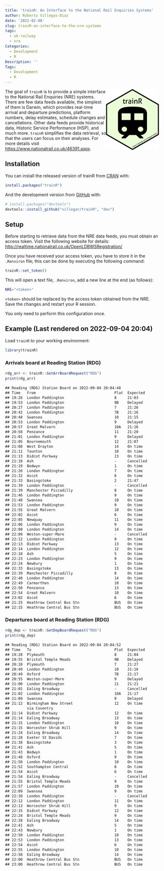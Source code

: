 ```yaml
---
title: 'trainR: An Interface to the National Rail Enquiries Systems'
author: Roberto Villegas-Diaz
date: '2021-02-08'
slug: trainR-an-interface-to-the-nre-systems
tags:
  - uk-railway
  - nre
Categories:
  - Development
  - R
Description: ''
Tags:
  - Development
  - R
---
```


<img src="https://raw.githubusercontent.com/villegar/trainR/main/inst/images/logo.png" alt="logo" align="right" height=200px/>

The goal of `trainR` is to provide a simple interface to the 
National Rail Enquiries (NRE) systems. There are few data feeds 
available, the simplest of them is Darwin, which provides real-time 
arrival and departure predictions, platform numbers, delay estimates, 
schedule changes and cancellations. Other data feeds provide historical 
data, Historic Service Performance (HSP), and much more. `trainR` 
simplifies the data retrieval, so that the users can focus on their 
analyses. For more details visit 
https://www.nationalrail.co.uk/46391.aspx.

## Installation

You can install the released version of trainR from [CRAN](https://CRAN.R-project.org) with:

``` r
install.packages("trainR")
```

And the development version from [GitHub](https://github.com/) with:

``` r
# install.packages("devtools")
devtools::install_github("villegar/trainR", "dev")
```

## Setup
Before starting to retrieve data from the NRE data feeds, you must obtain an access token. 
Visit the following website for details: http://realtime.nationalrail.co.uk/OpenLDBWSRegistration/

Once you have received your access token, you have to store it in the `.Renviron` file; this can be 
done by executing the following command:


```r
trainR::set_token()
```

This will open a text file, `.Renviron`, add a new line at the end (as follows):

```bash
NRE="<token>"
```

`<token>` should be replaced by the access token obtained from the NRE. Save the changes and restart 
your R session.

You only need to perform this configuration once.

## Example (Last rendered on 2022-09-04 20:04)

Load `trainR` to your working environment:

```r
library(trainR)
```

### Arrivals board at Reading Station (RDG)


```r
rdg_arr <- trainR::GetArrBoardRequest("RDG")
print(rdg_arr)
```

```
## Reading (RDG) Station Board on 2022-09-04 20:04:48
## Time   From                                    Plat  Expected
## 19:26  London Paddington                       8     21:03
## 19:53  London Paddington                       9B    Delayed
## 20:27  London Paddington                       7     21:26
## 20:42  London Paddington                       7B    21:16
## 20:48  Swansea                                 10    21:15
## 20:53  London Paddington                       9     Delayed
## 20:57  Great Malvern                           10A   21:16
## 20:58  Penzance                                11    21:20
## 21:01  London Paddington                       9     Delayed
## 21:05  Bournemouth                             12    21:07
## 21:08  West Drayton                            14    On time
## 21:11  Taunton                                 10    On time
## 21:13  Didcot Parkway                          13    On time
## 21:18  Ash                                     -     Cancelled
## 21:19  Bedwyn                                  1     On time
## 21:26  London Paddington                       7     On time
## 21:32  Ascot                                   6     On time
## 21:33  Basingstoke                             2     21:47
## 21:39  London Paddington                       -     Cancelled
## 21:39  Manchester Piccadilly                   8     On time
## 21:46  London Paddington                       9     On time
## 21:48  Swansea                                 10    On time
## 21:53  London Paddington                       9     On time
## 21:55  Great Malvern                           10    On time
## 22:02  Ascot                                   6     On time
## 22:05  Newquay                                 11    On time
## 22:06  London Paddington                       9     On time
## 22:08  London Paddington                       14    On time
## 22:09  Weston-super-Mare                       -     Cancelled
## 22:12  London Paddington                       9     On time
## 22:13  Didcot Parkway                          13    On time
## 22:14  London Paddington                       12    On time
## 22:18  Ash                                     5     On time
## 22:23  London Paddington                       9     On time
## 22:24  Newbury                                 1     On time
## 22:33  Basingstoke                             13    On time
## 22:39  Manchester Piccadilly                   8     On time
## 22:40  London Paddington                       14    On time
## 22:49  Carmarthen                              10    On time
## 22:50  Penzance                                13    On time
## 22:54  Great Malvern                           10    On time
## 23:02  Ascot                                   6     On time
## 21:25  Heathrow Central Bus Stn                BUS   On time
## 22:15  Heathrow Central Bus Stn                BUS   On time
```

### Departures board at Reading Station (RDG)


```r
rdg_dep <- trainR::GetDepBoardRequest("RDG")
print(rdg_dep)
```

```
## Reading (RDG) Station Board on 2022-09-04 20:04:52
## Time   To                                      Plat  Expected
## 19:28  Plymouth                                8     21:04
## 19:55  Bristol Temple Meads                    9B    Delayed
## 20:28  Plymouth                                7     21:27
## 20:49  London Paddington                       10    21:16
## 20:49  Oxford                                  7B    21:17
## 20:55  Weston-super-Mare                       9     Delayed
## 21:00  London Paddington                       11    21:21
## 21:01  Ealing Broadway                         -     Cancelled
## 21:02  London Paddington                       10A   21:17
## 21:09  Swansea                                 9     Delayed
## 21:12  Birmingham New Street                   12    On time
##        via Coventry                            
## 21:14  Didcot Parkway                          12    On time
## 21:14  Ealing Broadway                         13    On time
## 21:15  London Paddington                       10    On time
## 21:15  Worcester Shrub Hill                    9     On time
## 21:24  Ealing Broadway                         14    On time
## 21:28  Exeter St Davids                        7     On time
## 21:38  Basingstoke                             3     On time
## 21:41  Ash                                     5     On time
## 21:43  Bedwyn                                  1     On time
## 21:48  Oxford                                  9     On time
## 21:50  London Paddington                       10    On time
## 21:52  Southampton Central                     8     On time
## 21:54  Ascot                                   6     On time
## 21:54  Ealing Broadway                         -     Cancelled
## 21:55  Bristol Temple Meads                    9     On time
## 21:57  London Paddington                       10    On time
## 22:09  Swansea                                 9     On time
## 22:10  London Paddington                       -     Cancelled
## 22:12  London Paddington                       11    On time
## 22:13  Worcester Shrub Hill                    9     On time
## 22:15  Didcot Parkway                          12    On time
## 22:24  Bristol Temple Meads                    9     On time
## 22:28  Ealing Broadway                         14    On time
## 22:41  Ash                                     5     On time
## 22:43  Newbury                                 1     On time
## 22:50  London Paddington                       10    On time
## 22:53  London Paddington                       13    On time
## 22:54  Ascot                                   6     On time
## 22:55  London Paddington                       10    On time
## 22:58  Ealing Broadway                         14    On time
## 22:00  Heathrow Central Bus Stn                BUS   On time
## 23:00  Heathrow Central Bus Stn                BUS   On time
```
